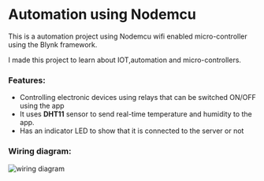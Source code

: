 # Automation using Nodemcu

This is a automation project using Nodemcu wifi enabled micro-controller using the Blynk framework.

I made this project to learn about IOT,automation and micro-controllers.

### Features:

- Controlling electronic devices using relays that can be switched ON/OFF using the app
- It uses **DHT11**  sensor to send real-time temperature and humidity to the app.
- Has an indicator LED to show that it is connected to the server or not 

### Wiring diagram:

![wiring diagram](https://raw.githubusercontent.com/reverse-flash01/relay-control/master/images/relay_control_wiring.png)

